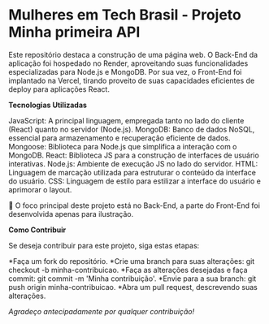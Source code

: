 
# Mulheres em Tech Brasil - Projeto Minha primeira API #

Este repositório destaca a construção de uma página web. O Back-End da aplicação foi hospedado no Render, aproveitando suas funcionalidades especializadas para Node.js e MongoDB. Por sua vez, o Front-End foi implantado na Vercel, tirando proveito de suas capacidades eficientes de deploy para aplicações React.

**Tecnologias Utilizadas**

JavaScript: A principal linguagem, empregada tanto no lado do cliente (React) quanto no servidor (Node.js).
MongoDB: Banco de dados NoSQL, essencial para armazenamento e recuperação eficiente de dados.
Mongoose: Biblioteca para Node.js que simplifica a interação com o MongoDB.
React: Biblioteca JS para a construção de interfaces de usuário interativas.
Node.js: Ambiente de execução JS no lado do servidor.
HTML: Linguagem de marcação utilizada para estruturar o conteúdo da interface do usuário.
CSS: Linguagem de estilo para estilizar a interface do usuário e aprimorar o layout.

📌 O foco principal deste projeto está no Back-End, a parte do Front-End foi desenvolvida apenas para ilustração.

**Como Contribuir**

Se deseja contribuir para este projeto, siga estas etapas:

*Faça um fork do repositório.
*Crie uma branch para suas alterações: git checkout -b minha-contribuicao.
*Faça as alterações desejadas e faça commit: git commit -m 'Minha contribuição'.
*Envie para a sua branch: git push origin minha-contribuicao.
*Abra um pull request, descrevendo suas alterações.

*Agradeço antecipadamente por qualquer contribuição!*
